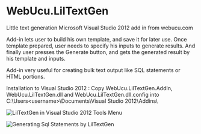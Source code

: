 WebUcu.LilTextGen
=================

Little text generation Microsoft Visual Studio 2012 add in from webucu.com

Add-in lets user to build his own template, and save it for later use. 
Once template prepared, user needs to specify his inputs to generate results.
And finally user presses the Generate button, and gets the generated result by his template and inputs.

Add-in very useful for creating bulk text output like SQL statements or HTML portions.

Installation to Visual Studio 2012 : 
Copy WebUcu.LilTextGen.AddIn, WebUcu.LilTextGen.dll and WebUcu.LilTextGen.dll.config into C:\Users\<username>\Documents\Visual Studio 2012\Addins\

![LilTextGen in Visual Studio 2012 Tools Menu](http://webucu.com/githubcontent/LilTextGen_VisualStudioToolsMenu.jpg?raw=true "LilTextGen in Visual Studio 2012 Tools Menu")

![Generating Sql Statements by LilTextGen](http://webucu.com/githubcontent/LilTextGen_LilTextGen_SqlSample.jpg?raw=true "Generating Sql Statements by LilTextGen")
